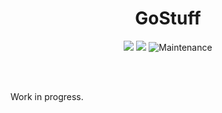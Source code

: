 <div align="center">
  <h1>GoStuff</h1>
  <a href="https://codeclimate.com/github/ppfeister/GoStuff/maintainability"><img src="https://api.codeclimate.com/v1/badges/2659704db1a3ddc4d27b/maintainability" /></a> <a href="https://codeclimate.com/github/ppfeister/GoStuff/test_coverage"><img src="https://api.codeclimate.com/v1/badges/2659704db1a3ddc4d27b/test_coverage" /></a> <img alt="Maintenance" src="https://img.shields.io/maintenance/yes/2024">


  <br/><br/>
</div>

Work in progress.